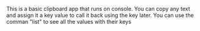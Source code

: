 This is a basic clipboard app that runs on console. You can copy any text and assign it a key value to call it back using the key later. 
You can use the comman "list" to see all the values with their keys
